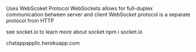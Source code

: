 Uses WebScoket Protocol
WebSockets allows for full-duplex communication between server and client
WebSocket protocol is a separate protocol from HTTP

see socket.io to learn more about socket
npm i socket.io

chatappapplic.herokuapp.com
